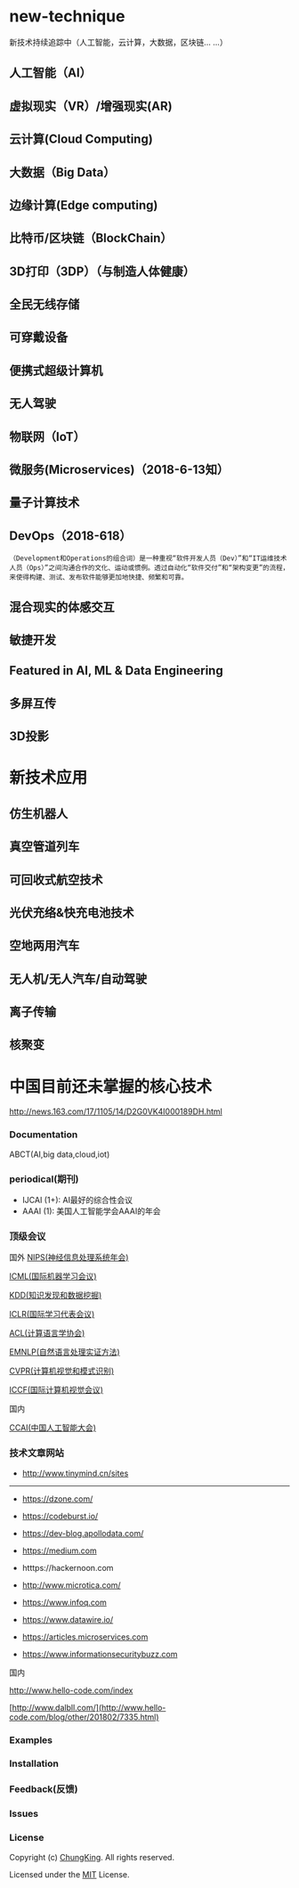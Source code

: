 # new-technique
新技术持续追踪中（人工智能，云计算，大数据，区块链... ...）

## 人工智能（AI）
## 虚拟现实（VR）/增强现实(AR)
## 云计算(Cloud Computing)
## 大数据（Big Data）
## 边缘计算(Edge computing)
## 比特币/区块链（BlockChain）
## 3D打印（3DP）（与制造人体健康）
## 全民无线存储
## 可穿戴设备
## 便携式超级计算机
## 无人驾驶
## 物联网（IoT）
## 微服务(Microservices)（2018-6-13知）
## 量子计算技术
## DevOps（2018-618）
    （Development和Operations的组合词）是一种重视“软件开发人员（Dev）”和“IT运维技术人员（Ops）”之间沟通合作的文化、运动或惯例。透过自动化“软件交付”和“架构变更”的流程，来使得构建、测试、发布软件能够更加地快捷、频繁和可靠。
## 混合现实的体感交互 

## 敏捷开发

## Featured in AI, ML & Data Engineering

## 多屏互传
## 3D投影






# 新技术应用

## 仿生机器人

## 真空管道列车

## 可回收式航空技术

## 光伏充络&快充电池技术

## 空地两用汽车

## 无人机/无人汽车/自动驾驶

## 离子传输

## 核聚变



# 中国目前还未掌握的核心技术

http://news.163.com/17/1105/14/D2G0VK4I000189DH.html

### Documentation

ABCT(AI,big data,cloud,iot)

### periodical(期刊)

* IJCAI (1+): AI最好的综合性会议
* AAAI (1): 美国人工智能学会AAAI的年会

### 顶级会议

国外
[NIPS(神经信息处理系统年会)](https://nips.cc/ "NIPS(神经信息处理系统年会)")

[ICML(国际机器学习会议)](https://2017.icml.cc/ "ICML(国际机器学习会议)")

[KDD(知识发现和数据挖掘)](http://www.kdd.org/ "KDD(知识发现和数据挖掘)")

[ICLR(国际学习代表会议)](http://www.iclr.cc/ "ICLR(国际学习代表会议)")

[ACL(计算语言学协会)](http://acl2017.org/ "ACL(计算语言学协会)")

[EMNLP(自然语言处理实证方法)](http://emnlp2017.net/ "EMNLP(自然语言处理实证方法)")

[CVPR(计算机视觉和模式识别)](http://cvpr2017.thecvf.com/ "CVPR(计算机视觉和模式识别)")

[ICCF(国际计算机视觉会议)](http://iccv2017.thecvf.com/ "ICCF(国际计算机视觉会议)")

国内

[CCAI(中国人工智能大会)](http://ccai.caai.cn/ "CCAI(中国人工智能大会)")





### 技术文章网站


* http://www.tinymind.cn/sites

----

* https://dzone.com/

* https://codeburst.io/

* https://dev-blog.apollodata.com/

* https://medium.com

* htttps://hackernoon.com

* http://www.microtica.com/

* https://www.infoq.com

* https://www.datawire.io/

* https://articles.microservices.com

* https://www.informationsecuritybuzz.com

国内

http://www.hello-code.com/index

[http://www.dalbll.com/](http://www.hello-code.com/blog/other/201802/7335.html)


### Examples

### Installation

### Feedback(反馈)

### Issues

### License
Copyright (c) [ChungKing](https://github.com/HuangCongQing/new-technique). All rights reserved.

Licensed under the [MIT](./LICENSE) License.